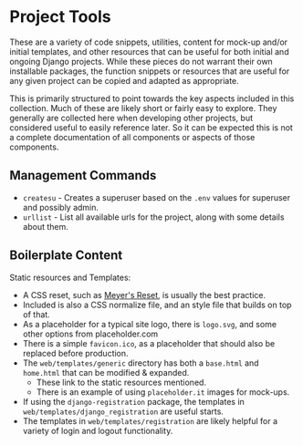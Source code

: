 # Project Tools

These are a variety of code snippets, utilities, content for mock-up and/or initial templates, and other resources that can be useful for both initial and ongoing Django projects. While these pieces do not warrant their own installable packages, the function snippets or resources that are useful for any given project can be copied and adapted as appropriate.

This is primarily structured to point towards the key aspects included in this collection. Much of these are likely short or fairly easy to explore. They generally are collected here when developing other projects, but considered useful to easily reference later. So it can be expected this is not a complete documentation of all components or aspects of those components.

## Management Commands

* `createsu` - Creates a superuser based on the `.env` values for superuser and possibly admin.
* `urllist` - List all available urls for the project, along with some details about them.

## Boilerplate Content

Static resources and Templates:

* A CSS reset, such as [Meyer's Reset](http://meyerweb.com/eric/tools/css/reset/), is usually the best practice.
* Included is also a CSS normalize file, and an style file that builds on top of that.
* As a placeholder for a typical site logo, there is `logo.svg`, and some other options from placeholder.com
* There is a simple `favicon.ico`, as a placeholder that should also be replaced before production.
* The `web/templates/generic` directory has both a `base.html` and `home.html` that can be modified & expanded.
  * These link to the static resources mentioned.
  * There is an example of using `placeholder.it` images for mock-ups.
* If using the `django-registration` package, the templates in `web/templates/django_registration` are useful starts.
* The templates in `web/templates/registration` are likely helpful for a variety of login and logout functionality.
